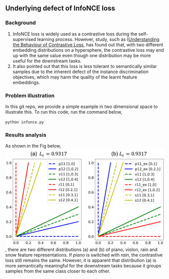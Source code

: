 ## Underlying defect of InfoNCE loss

### Background

1. InfoNCE loss is widely used as a contrastive loss during the self-supervised learning process. However, study, such as ([Understanding the Behaviour of Contrastive Loss](https://openaccess.thecvf.com/content/CVPR2021/papers/Wang_Understanding_the_Behaviour_of_Contrastive_Loss_CVPR_2021_paper.pdf), has found out that, with two different embedding distributions on a hypersphere, the contrastive loss may end up with the same value even though one distribution may be more useful for the downstream tasks.
2. It also pointed out that this loss is less tolerant to semantically similar samples due to the inherent defect of the instance discrimination objectives, which may harm the quality of the learnt feature embeddings.

### Problem illustration

In this git repo, we provide a simple example in two dimensional space to illustrate this. To run this code, run the command below,

`` python infonce.py ``

### Results analysis

As shown in the Fig below, ![illustration](/plot.jpg), there are two different distributions (a) and (b) of piano, violon, rain and snow feature representations. If *piano* is switched with *rain*, the contrastive loss still remains the same. However, it is apparent that distribution (a) is more semantically meaningful for the downstream tasks because it groups samples from the same class closer to each other.
